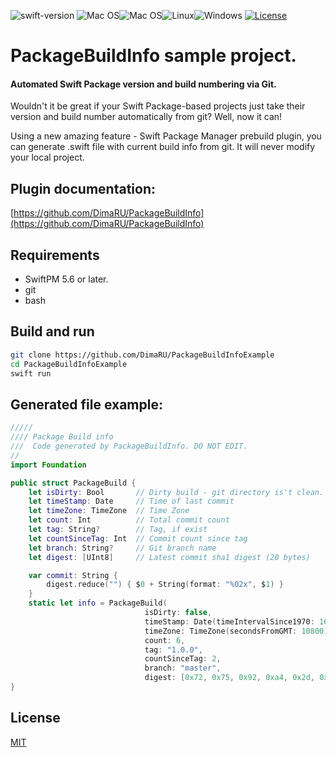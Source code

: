 ![swift-version](https://img.shields.io/badge/swift-5.6-brightgreen.svg?style=for-the-badge)
![Mac OS](https://img.shields.io/badge/-platform-gray?style=for-the-badge)![Mac OS](https://img.shields.io/badge/mac%20os-000000?style=for-the-badge&logo=Apple&logoColor=F0F0F0)![Linux](https://img.shields.io/badge/Linux-FCC624?style=for-the-badge&logo=linux&logoColor=black)![Windows](https://img.shields.io/badge/Windows-0078D6?style=for-the-badge&logo=windows&logoColor=white)
[![License](https://img.shields.io/github/license/yonaskolb/Mint.svg?style=for-the-badge)](LICENSE)

# PackageBuildInfo sample project.


#### Automated Swift Package version and build numbering via Git. 

Wouldn't it be great if your Swift Package-based projects just take their version and build number automatically from git? Well, now it can!

Using a new amazing feature - Swift Package Manager prebuild plugin, you can generate .swift file with current build info from git. It will never modify your local project.


## Plugin documentation: 

[https://github.com/DimaRU/PackageBuildInfo](https://github.com/DimaRU/PackageBuildInfo)

## Requirements

* SwiftPM 5.6 or later.
* git
* bash

## Build and run

```bash
git clone https://github.com/DimaRU/PackageBuildInfoExample
cd PackageBuildInfoExample
swift run
```


## Generated file example:

```swift
/////
//// Package Build info
///  Code generated by PackageBuildInfo. DO NOT EDIT.
//
import Foundation

public struct PackageBuild {
    let isDirty: Bool       // Dirty build - git directory is't clean.
    let timeStamp: Date     // Time of last commit
    let timeZone: TimeZone  // Time Zone
    let count: Int          // Total commit count
    let tag: String?        // Tag, if exist
    let countSinceTag: Int  // Commit count since tag
    let branch: String?     // Git branch name
    let digest: [UInt8]     // Latest commit sha1 digest (20 bytes)

    var commit: String {
        digest.reduce("") { $0 + String(format: "%02x", $1) }
    }
    static let info = PackageBuild(
                              isDirty: false,
                              timeStamp: Date(timeIntervalSince1970: 1651955365),
                              timeZone: TimeZone(secondsFromGMT: 10800) ?? TimeZone.current,
                              count: 6,
                              tag: "1.0.0",
                              countSinceTag: 2,
                              branch: "master",
                              digest: [0x72, 0x75, 0x92, 0xa4, 0x2d, 0xa7, 0x16, 0xb5, 0x9d, 0x2b, 0x0f, 0x06, 0x1d, 0xbc, 0x61, 0x4d, 0xc9, 0xa7, 0x58, 0x92])
}
```

## License

[MIT](LICENSE)
